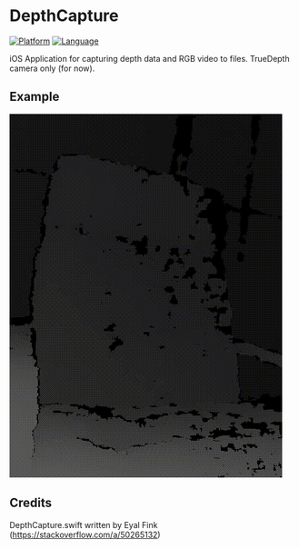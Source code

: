 # DepthCapture

[![Platform](http://img.shields.io/badge/platform-ios-blue.svg?style=flat
)](https://developer.apple.com/iphone/index.action)
[![Language](http://img.shields.io/badge/language-swift-brightgreen.svg?style=flat
)](https://developer.apple.com/swift)

iOS Application for capturing depth data and RGB video to files.
TrueDepth camera only (for now).

## Example
![](README_resources/depth.gif)

## Credits
DepthCapture.swift written by Eyal Fink (https://stackoverflow.com/a/50265132)
